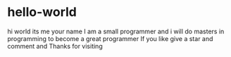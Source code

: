 # hello-world
hi world its me your name 
I am a small programmer and i will do masters in programming to become a great programmer 
If you like give a star and comment 
and 
Thanks for visiting

